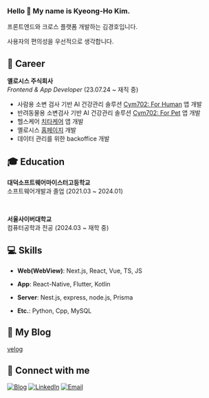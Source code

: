 ### Hello 👋  My name is Kyeong-Ho Kim.

프론트엔드와 크로스 플랫폼 개발하는 김경호입니다.

사용자의 편의성을 우선적으로 생각합니다.

## 💼 Career

**옐로시스 주식회사** 
<br/>
*Frontend & App Developer* (23.07.24 ~ 재직 중)

- 사람용 소변 검사 기반 AI 건강관리 솔루션 [Cym702: For Human](http://yellosis.com/cym702_app_down.html) 앱 개발
- 반려동물용 소변검사 기반 AI 건강관리 솔루션 [Cym702: For Pet](http://yellosis.com/cym702_pet_app_down.html) 앱 개발
- 헬스케어 [치타케어](https://play.google.com/store/apps/details?id=com.bredis.chitacare) 앱 개발
- 옐로시스 [홈페이지](https://yellosis.com) 개발
- 데이터 관리를 위한 backoffice 개발


## 🎓 Education

**대덕소프트웨어마이스터고등학교** 
<br/>
소프트웨어개발과 졸업 (2021.03 ~ 2024.01)

<br/>

**서울사이버대학교** 
<br/>
컴퓨터공학과 전공 (2024.03 ~ 재학 중)


## 💻 Skills

- **Web(WebView)**: Next.js, React, Vue, TS, JS

- **App**: React-Native, Flutter, Kotlin

- **Server**: Nest.js, express, node.js, Prisma

- **Etc.**: Python, Cpp, MySQL


## 🎨 My Blog

[velog](https://velog.io/@kimkh05/posts)


## 💬 Connect with me

[![Blog](https://img.shields.io/badge/Blog-FF5722?style=for-the-badge&logo=rss&logoColor=white)](https://velog.io/@kimkh05/posts)
[![LinkedIn](https://img.shields.io/badge/LinkedIn-0077B5?style=for-the-badge&logo=linkedin&logoColor=white)](https://linkedin.com/in/kimkh05)
[![Email](https://img.shields.io/badge/Email-D14836?style=for-the-badge&logo=gmail&logoColor=white)](mailto:kimkh05.dev@gmail.com)
